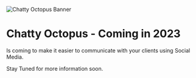 ![Chatty Octopus Banner](https://spillthetea.chattyoctopus.com/images/octopusbanner.jpg)

# Chatty Octopus - Coming in 2023

Is coming to make it easier to communicate with your clients using Social Media.
  
Stay Tuned for more information soon.
